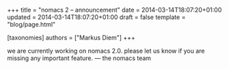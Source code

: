 +++
title = "nomacs 2 – announcement"
date = 2014-03-14T18:07:20+01:00
updated = 2014-03-14T18:07:20+01:00
draft = false
template = "blog/page.html"

[taxonomies]
authors = ["Markus Diem"]
+++

we are currently working on nomacs 2.0.
please let us know if you are missing any important feature.
— the nomacs team

